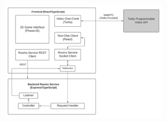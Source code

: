 ![High Level Architecture Diagram](https://github.com/mohammedowais2492/covey.town/blob/master/HLAD.jpeg)
